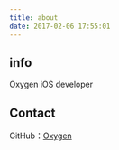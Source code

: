```yaml
---
title: about
date: 2017-02-06 17:55:01
---
```

## info
Oxygen iOS developer

## Contact

GitHub：[Oxygen](https://github.com/410900345)